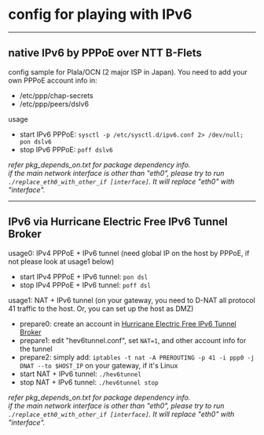 # config for playing with IPv6

----
native IPv6 by PPPoE over NTT B-Flets
----

config sample for Plala/OCN (2 major ISP in Japan). You need to add your own PPPoE account info in:
- /etc/ppp/chap-secrets
- /etc/ppp/peers/dslv6

usage
- start IPv6 PPPoE: `sysctl -p /etc/sysctl.d/ipv6.conf 2> /dev/null; pon dslv6`
- stop IPv6 PPPoE: `poff dslv6`

*refer pkg_depends_on.txt for package dependency info.  
if the main network interface is other than "eth0", please try to run `./replace_eth0_with_other_if [interface]`. It will replace "eth0" with "interface".*

----
IPv6 via Hurricane Electric Free IPv6 Tunnel Broker
----

usage0: IPv4 PPPoE + IPv6 tunnel (need global IP on the host by PPPoE, if not please look at usage1 below)
- start IPv4 PPPoE + IPv6 tunnel: `pon dsl`
- stop IPv4 PPPoE + IPv6 tunnel: `poff dsl`

usage1: NAT + IPv6 tunnel (on your gateway, you need to D-NAT all protocol 41 traffic to the host. Or, you can set up the host as DMZ)
- prepare0: create an account in [Hurricane Electric Free IPv6 Tunnel Broker](https://www.tunnelbroker.net)
- prepare1: edit "hev6tunnel.conf", set `NAT=1`, and other account info for the tunnel
- prepare2: simply add: `iptables -t nat -A PREROUTING -p 41 -i ppp0 -j DNAT --to $HOST_IP` on your gateway, if it's Linux
- start NAT + IPv6 tunnel: `./hev6tunnel`
- stop NAT + IPv6 tunnel: `./hev6tunnel stop`

*refer pkg_depends_on.txt for package dependency info.  
if the main network interface is other than "eth0", please try to run `./replace_eth0_with_other_if [interface]`. It will replace "eth0" with "interface".*
